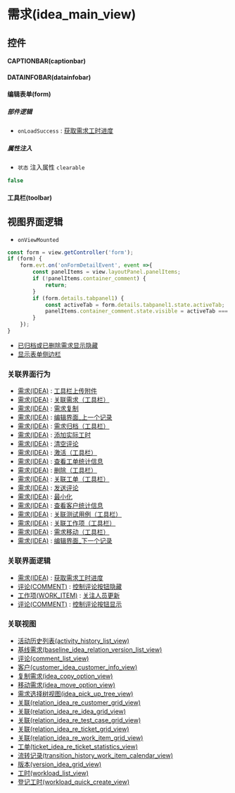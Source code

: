 # 需求(idea_main_view)  <!-- {docsify-ignore-all} -->



## 控件
#### CAPTIONBAR(captionbar)
#### DATAINFOBAR(datainfobar)
#### 编辑表单(form)

##### 部件逻辑
* `onLoadSuccess` : [获取需求工时进度](module/ProdMgmt/idea/uilogic/get_workload_schedule)

##### 属性注入
* `状态` 注入属性 `clearable`

```javascript
false
```
#### 工具栏(toolbar)

## 视图界面逻辑
* `onViewMounted`
```javascript
const form = view.getController('form');
if (form) {
    form.evt.on('onFormDetailEvent', event =>{
        const panelItems = view.layoutPanel.panelItems;
        if (!panelItems.container_comment) {
            return;
        }
        if (form.details.tabpanel1) {
            const activeTab = form.details.tabpanel1.state.activeTab;
            panelItems.container_comment.state.visible = activeTab === 'tabpage1';
        }
    });
}
```
  * [已归档或已删除需求显示隐藏](module/ProdMgmt/idea/uilogic/archived_or_deleted_visible)
  * [显示表单侧边栏](module/ProdMgmt/idea/uilogic/show_form_sidebar)


### 关联界面行为
  * [需求(IDEA)](module/ProdMgmt/idea) : [工具栏上传附件](module/ProdMgmt/idea#界面行为)
  * [需求(IDEA)](module/ProdMgmt/idea) : [关联需求（工具栏）](module/ProdMgmt/idea#界面行为)
  * [需求(IDEA)](module/ProdMgmt/idea) : [需求复制](module/ProdMgmt/idea#界面行为)
  * [需求(IDEA)](module/ProdMgmt/idea) : [编辑界面_上一个记录](module/ProdMgmt/idea#界面行为)
  * [需求(IDEA)](module/ProdMgmt/idea) : [需求归档（工具栏）](module/ProdMgmt/idea#界面行为)
  * [需求(IDEA)](module/ProdMgmt/idea) : [添加实际工时](module/ProdMgmt/idea#界面行为)
  * [需求(IDEA)](module/ProdMgmt/idea) : [清空评论](module/ProdMgmt/idea#界面行为)
  * [需求(IDEA)](module/ProdMgmt/idea) : [激活（工具栏）](module/ProdMgmt/idea#界面行为)
  * [需求(IDEA)](module/ProdMgmt/idea) : [查看工单统计信息](module/ProdMgmt/idea#界面行为)
  * [需求(IDEA)](module/ProdMgmt/idea) : [删除（工具栏）](module/ProdMgmt/idea#界面行为)
  * [需求(IDEA)](module/ProdMgmt/idea) : [关联工单（工具栏）](module/ProdMgmt/idea#界面行为)
  * [需求(IDEA)](module/ProdMgmt/idea) : [发送评论](module/ProdMgmt/idea#界面行为)
  * [需求(IDEA)](module/ProdMgmt/idea) : [最小化](module/ProdMgmt/idea#界面行为)
  * [需求(IDEA)](module/ProdMgmt/idea) : [查看客户统计信息](module/ProdMgmt/idea#界面行为)
  * [需求(IDEA)](module/ProdMgmt/idea) : [关联测试用例（工具栏）](module/ProdMgmt/idea#界面行为)
  * [需求(IDEA)](module/ProdMgmt/idea) : [关联工作项（工具栏）](module/ProdMgmt/idea#界面行为)
  * [需求(IDEA)](module/ProdMgmt/idea) : [需求移动（工具栏）](module/ProdMgmt/idea#界面行为)
  * [需求(IDEA)](module/ProdMgmt/idea) : [编辑界面_下一个记录](module/ProdMgmt/idea#界面行为)

### 关联界面逻辑
  * [需求(IDEA)](module/ProdMgmt/idea) : [获取需求工时进度](module/ProdMgmt/idea/uilogic/get_workload_schedule)
  * [评论(COMMENT)](module/Base/comment) : [控制评论按钮隐藏](module/Base/comment/uilogic/comment_icon_hidden)
  * [工作项(WORK_ITEM)](module/ProjMgmt/work_item) : [关注人员更新](module/ProjMgmt/work_item/uilogic/attention_personnel_update)
  * [评论(COMMENT)](module/Base/comment) : [控制评论按钮显示](module/Base/comment/uilogic/comment_icon_show)

### 关联视图
  * [活动历史列表(activity_history_list_view)](app/view/activity_history_list_view)
  * [基线需求(baseline_idea_relation_version_list_view)](app/view/baseline_idea_relation_version_list_view)
  * [评论(comment_list_view)](app/view/comment_list_view)
  * [客户(customer_idea_customer_info_view)](app/view/customer_idea_customer_info_view)
  * [复制需求(idea_copy_option_view)](app/view/idea_copy_option_view)
  * [移动需求(idea_move_option_view)](app/view/idea_move_option_view)
  * [需求选择树视图(idea_pick_up_tree_view)](app/view/idea_pick_up_tree_view)
  * [关联(relation_idea_re_customer_grid_view)](app/view/relation_idea_re_customer_grid_view)
  * [关联(relation_idea_re_idea_grid_view)](app/view/relation_idea_re_idea_grid_view)
  * [关联(relation_idea_re_test_case_grid_view)](app/view/relation_idea_re_test_case_grid_view)
  * [关联(relation_idea_re_ticket_grid_view)](app/view/relation_idea_re_ticket_grid_view)
  * [关联(relation_idea_re_work_item_grid_view)](app/view/relation_idea_re_work_item_grid_view)
  * [工单(ticket_idea_re_ticket_statistics_view)](app/view/ticket_idea_re_ticket_statistics_view)
  * [流转记录(transition_history_work_item_calendar_view)](app/view/transition_history_work_item_calendar_view)
  * [版本(version_idea_grid_view)](app/view/version_idea_grid_view)
  * [工时(workload_list_view)](app/view/workload_list_view)
  * [登记工时(workload_quick_create_view)](app/view/workload_quick_create_view)

<script>
 const { createApp } = Vue
  createApp({
    data() {
      return {

      }
    }
  }).use(ElementPlus).mount('#app')
</script>